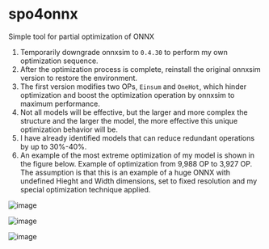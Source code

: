 # spo4onnx
Simple tool for partial optimization of ONNX

1. Temporarily downgrade onnxsim to `0.4.30` to perform my own optimization sequence.
2. After the optimization process is complete, reinstall the original onnxsim version to restore the environment.
3. The first version modifies two OPs, `Einsum` and `OneHot`, which hinder optimization and boost the optimization operation by onnxsim to maximum performance.
4. Not all models will be effective, but the larger and more complex the structure and the larger the model, the more effective this unique optimization behavior will be.
5. I have already identified models that can reduce redundant operations by up to 30%-40%.
6. An example of the most extreme optimization of my model is shown in the figure below. Example of optimization from 9,988 OP to 3,927 OP. The assumption is that this is an example of a huge ONNX with undefined Hieght and Width dimensions, set to fixed resolution and my special optimization technique applied.

![image](https://github.com/PINTO0309/spo4onnx/assets/33194443/dfb36e72-6898-4d71-a0bf-f6187b5bd877)

![image](https://github.com/PINTO0309/spo4onnx/assets/33194443/6efceb56-5e7e-4d88-b368-35342cfe0fcc)

![image](https://github.com/PINTO0309/spo4onnx/assets/33194443/d50adf77-4859-4c5e-8322-ef6698c1a771)

